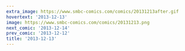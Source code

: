 ```yaml
---
extra_image: https://www.smbc-comics.com/comics/20131213after.gif
hovertext: '2013-12-13'
image: https://www.smbc-comics.com/comics/20131213.png
next_comic: '2013-12-14'
prev_comic: '2013-12-12'
title: '2013-12-13'
---
```


